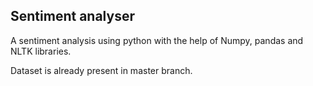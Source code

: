<h2>Sentiment analyser</h2>

A sentiment analysis using python with the help of Numpy, pandas and NLTK libraries.

Dataset is already present in master branch.
